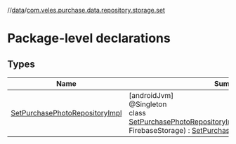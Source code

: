 //[data](../../index.md)/[com.veles.purchase.data.repository.storage.set](index.md)

# Package-level declarations

## Types

| Name | Summary |
|---|---|
| [SetPurchasePhotoRepositoryImpl](-set-purchase-photo-repository-impl/index.md) | [androidJvm]<br>@Singleton<br>class [SetPurchasePhotoRepositoryImpl](-set-purchase-photo-repository-impl/index.md)@Injectconstructor(storage: FirebaseStorage) : [SetPurchasePhotoRepository](../../../domain/domain/com.veles.purchase.domain.repository.storage/-set-purchase-photo-repository/index.md) |

